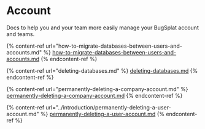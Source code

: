 # Account

Docs to help you and your team more easily manage your BugSplat account and teams.

{% content-ref url="how-to-migrate-databases-between-users-and-accounts.md" %}
[how-to-migrate-databases-between-users-and-accounts.md](how-to-migrate-databases-between-users-and-accounts.md)
{% endcontent-ref %}

{% content-ref url="deleting-databases.md" %}
[deleting-databases.md](deleting-databases.md)
{% endcontent-ref %}

{% content-ref url="permanently-deleting-a-company-account.md" %}
[permanently-deleting-a-company-account.md](permanently-deleting-a-company-account.md)
{% endcontent-ref %}

{% content-ref url="../introduction/permanently-deleting-a-user-account.md" %}
[permanently-deleting-a-user-account.md](../introduction/permanently-deleting-a-user-account.md)
{% endcontent-ref %}

